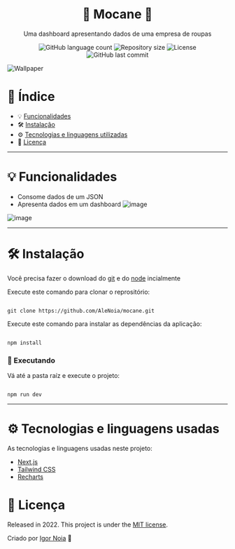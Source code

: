 <h1 align="center">
 👕 Mocane 👕
</h1>

<p align="center">
Uma dashboard apresentando dados de uma empresa de roupas
</p>

<p align="center">
<img alt="GitHub language count" src="https://img.shields.io/github/languages/count/AleNoia/mocane?color=%2304D361"> <img alt="Repository size" src="https://img.shields.io/github/repo-size/AleNoia/mocanee"> <img alt="License" src="https://img.shields.io/badge/license-MIT-brightgreen"> <img alt="GitHub last commit" src="https://img.shields.io/github/last-commit/AleNoia/mocane"></a>
</p>

![Wallpaper](https://user-images.githubusercontent.com/82424777/164578840-79de5413-6a3f-4cf3-97dc-ba10425217e5.svg)


# 📌 Índice
* 💡 [Funcionalidades](#features)
* 🛠 [Instalação](#Installation)
* ⚙ [Tecnologias e linguagens utilizadas](#TechnologiesUsed)
* 🧾 [Licença](#License)
***

# <a name="features"></a>💡 Funcionalidades

* Consome dados de um JSON
* Apresenta dados em um dashboard
![image](https://user-images.githubusercontent.com/82424777/164579344-8849a4bf-fd23-4035-a7a9-f14e2f7a810a.png)

![image](https://user-images.githubusercontent.com/82424777/164579361-a327710b-dee9-49d0-9151-cdb80ffc7110.png)


***

# <a name="Installation"></a>🛠 Instalação

Você precisa fazer o download do [git](https://git-scm.com) e do [node](https://nodejs.org/en/download/) incialmente

Execute este comando para clonar o reprositório:

```git

git clone https://github.com/AleNoia/mocane.git

```

Execute este comando para instalar as dependências da aplicação:

```

npm install

```

### 🎲 Executando

Vá até a pasta raíz e execute o projeto:
```

npm run dev

```

***
# <a name="TechnologiesUsed"></a> ⚙ Tecnologias e linguagens usadas
As tecnologias e linguagens usadas neste projeto:

- [Next.js](https://nextjs.org)
- [Tailwind CSS](https://tailwindcss.com)
- [Recharts](https://recharts.org)

# <a name="License"></a>🧾 Licença 

Released in 2022. This project is under the [MIT license](https://github.com/AleNoia/client-manager/blob/main/LICENSE).

Criado por [Igor Noia](https://github.com/AleNoia) 👋

